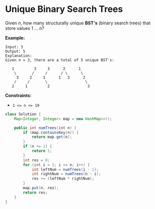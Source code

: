 # Unique Binary Search Trees

Given *n*, how many structurally unique **BST's** (binary search trees) that store values 1 ... *n*?

**Example:**

```
Input: 3
Output: 5
Explanation:
Given n = 3, there are a total of 5 unique BST's:

   1         3     3      2      1
    \       /     /      / \      \
     3     2     1      1   3      2
    /     /       \                 \
   2     1         2                 3
```

 

**Constraints:**

- `1 <= n <= 19`



``` java
class Solution {
    Map<Integer, Integer> map = new HashMap<>();

    public int numTrees(int n) {
        if (map.containsKey(n)) {
            return map.get(n);
        }
        if (n <= 1) {
            return 1;
        }
        int res = 0;
        for (int i = 1; i <= n; i++) {
            int leftNum = numTrees(i - 1);
            int rightNum = numTrees(n - i);
            res += (leftNum * rightNum);
        }
        map.put(n, res);
        return res;
    }
}
```

